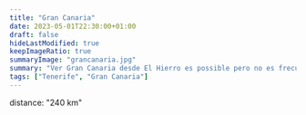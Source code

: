 ```yaml
---
title: "Gran Canaria"
date: 2023-05-01T22:30:00+01:00
draft: false
hideLastModified: true
keepImageRatio: true
summaryImage: "grancanaria.jpg"
summary: "Ver Gran Canaria desde El Hierro es possible pero no es frecuente."
tags: ["Tenerife", "Gran Canaria"]
---
```




distance: "240 km"

